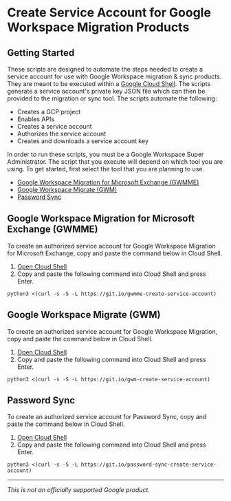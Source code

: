 # Create Service Account for Google Workspace Migration Products

<!--
Copyright 2020 Google LLC

Licensed under the Apache License, Version 2.0 (the "License");
you may not use this file except in compliance with the License.
You may obtain a copy of the License at

    https://www.apache.org/licenses/LICENSE-2.0

Unless required by applicable law or agreed to in writing, software
distributed under the License is distributed on an "AS IS" BASIS,
WITHOUT WARRANTIES OR CONDITIONS OF ANY KIND, either express or implied.
See the License for the specific language governing permissions and
limitations under the License.
-->

## Getting Started

These scripts are designed to automate the steps needed to create a service
account for use with Google Workspace migration & sync products. They are meant
to be executed within a [Google Cloud Shell](https://cloud.google.com/shell).
The scripts generate a service account's private key JSON file which can then be
provided to the migration or sync tool. The scripts automate the following:

*   Creates a GCP project
*   Enables APIs
*   Creates a service account
*   Authorizes the service account
*   Creates and downloads a service account key

In order to run these scripts, you must be a Google Workspace Super
Administrator. The script that you execute will depend on which tool you are
using. To get started, first select the tool that you are planning to use.

*   [Google Workspace Migration for Microsoft Exchange (GWMME)](#google-workspace-migration-for-microsoft-exchange-gwmme)
*   [Google Workspace Migrate (GWM)](#google-workspace-migrate-gwm)
*   [Password Sync](#password-sync)

## Google Workspace Migration for Microsoft Exchange (GWMME)

To create an authorized service account for Google Workspace Migration for
Microsoft Exchange, copy and paste the command below in Cloud Shell.

1.  [Open Cloud Shell](https://ssh.cloud.google.com/cloudshell/editor?shellonly=true)
2.  Copy and paste the following command into Cloud Shell and press Enter.

```
python3 <(curl -s -S -L https://git.io/gwmme-create-service-account)
```

## Google Workspace Migrate (GWM)

To create an authorized service account for Google Workspace Migration, copy and
paste the command below in Cloud Shell.

1.  [Open Cloud Shell](https://ssh.cloud.google.com/cloudshell/editor?shellonly=true)
2.  Copy and paste the following command into Cloud Shell and press Enter.

```
python3 <(curl -s -S -L https://git.io/gwm-create-service-account)
```

## Password Sync

To create an authorized service account for Password Sync, copy and paste the
command below in Cloud Shell.

1.  [Open Cloud Shell](https://ssh.cloud.google.com/cloudshell/editor?shellonly=true)
2.  Copy and paste the following command into Cloud Shell and press Enter.

```
python3 <(curl -s -S -L https://git.io/password-sync-create-service-account)
```

--------------------------------------------------------------------------------

*This is not an officially supported Google product.*


